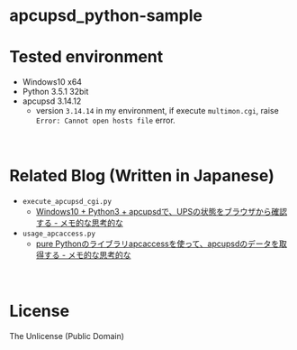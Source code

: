 # apcupsd_python-sample


# Tested environment

- Windows10 x64
- Python 3.5.1 32bit
- apcupsd 3.14.12
  - version `3.14.14` in my environment, if execute `multimon.cgi`, raise `Error: Cannot open hosts file` error. 

　  
# Related Blog (Written in Japanese)

- `execute_apcupsd_cgi.py`
  - [Windows10 + Python3 + apcupsdで、UPSの状態をブラウザから確認する - メモ的な思考的な](http://thinkami.hatenablog.com/entry/2016/06/28/002416)
- `usage_apcaccess.py`
  - [pure Pythonのライブラリapcaccessを使って、apcupsdのデータを取得する - メモ的な思考的な](http://thinkami.hatenablog.com/entry/2016/06/29/205919)
 
　  
# License
The Unlicense (Public Domain)